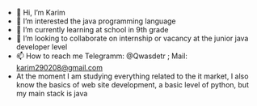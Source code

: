 - 👋 Hi, I’m Karim
- 👀 I’m interested the java programming language
- 🌱 I’m currently learning at school in 9th grade
- 💞️ I’m looking to collaborate on internship or vacancy at the junior java developer level
- 📫 How to reach me Telegramm: @Qwasdetr ; Mail: karim290208@gmail.com
- At the moment I am studying everything related to the it market, I also know the basics of web site development, a basic level of python, but my main stack is java
  

<!---
Karisxc/Karisxc is a ✨ special ✨ repository because its `README.md` (this file) appears on your GitHub profile.
You can click the Preview link to take a look at your changes.
--->
